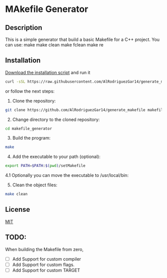 # MAkefile Generator

## Description

This is a simple generator that build a basic Makefile for a C++ project.
You can use:
make
make clean
make fclean
make re


## Installation

[Download the installation script](https://raw.githubusercontent.com/AlRodriguezGar14/generate_makefile/main/makefile_generator_installer.sh) and run it

```bash
curl -sSL https://raw.githubusercontent.com/AlRodriguezGar14/generate_makefile/main/makefile_generator_installer.sh | bash
```

or follow the next steps:

1. Clone the repository:

```bash
git clone https://github.com/AlRodriguezGar14/generate_makefile makefile_generator
```

2. Change directory to the cloned repository:

```bash
cd makefile_generator
```

3. Build the program:

```bash
make
```

4. Add the executable to your path (optional):

```bash
export PATH=$PATH:$(pwd)/setMakefile
```

4.1 Optionally you can move the executable to /usr/local/bin:

5. Clean the object files:

```bash
make clean
```

## License

[MIT](https://choosealicense.com/licenses/mit/)


## TODO:

When building the Makefile from zero,

- [ ] Add Support for custom compiler
- [ ] Add Support for custom flags.
- [ ] Add Support for custom TARGET
